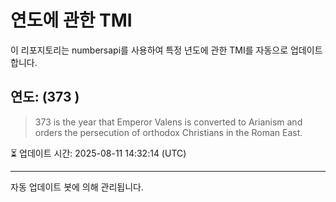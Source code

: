 
# 연도에 관한 TMI

이 리포지토리는 numbersapi를 사용하여 특정 년도에 관한 TMI를 자동으로 업데이트합니다.

## 연도: (373 )
> 373 is the year that Emperor Valens is converted to Arianism and orders the persecution of orthodox Christians in the Roman East.

⏳ 업데이트 시간: 2025-08-11 14:32:14 (UTC)

---
자동 업데이트 봇에 의해 관리됩니다.
